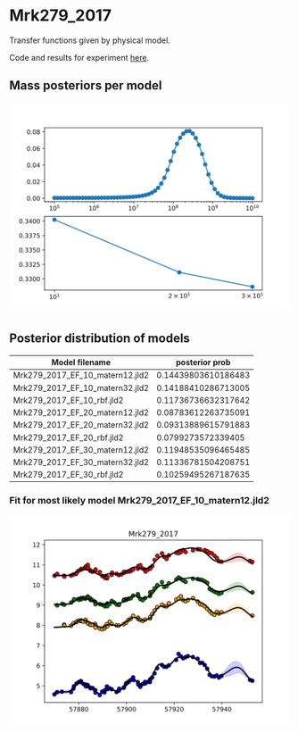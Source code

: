# Mrk279_2017

Transfer functions given by physical model.

Code and results for experiment [here](Real/Mrk279_2017/Experiment1/).

## Mass posteriors per model

![Mrk279_2017_posterior_mass](Real/Mrk279_2017/Experiment1/posteriors.svg)

## Posterior distribution of models

| Model filename                | posterior prob     |
|-------------------------------|--------------------|
|Mrk279_2017_EF_10_matern12.jld2|	0.14439803610186483|
|Mrk279_2017_EF_10_matern32.jld2|	0.14188410286713005|
|Mrk279_2017_EF_10_rbf.jld2	    |0.11736736632317642|
|Mrk279_2017_EF_20_matern12.jld2|	0.08783612263735091|
|Mrk279_2017_EF_20_matern32.jld2|	0.09313889615791883|
|Mrk279_2017_EF_20_rbf.jld2	    |0.0799273572339405|
|Mrk279_2017_EF_30_matern12.jld2|	0.11948535096465485|
|Mrk279_2017_EF_30_matern32.jld2|	0.11336781504208751|
|Mrk279_2017_EF_30_rbf.jld2|	0.10259495267187635|

### Fit for most likely model Mrk279_2017_EF_10_matern12.jld2

![Mrk279_2017_best_model_fit](Real/Mrk279_2017/Experiment1/bestfit.svg)
